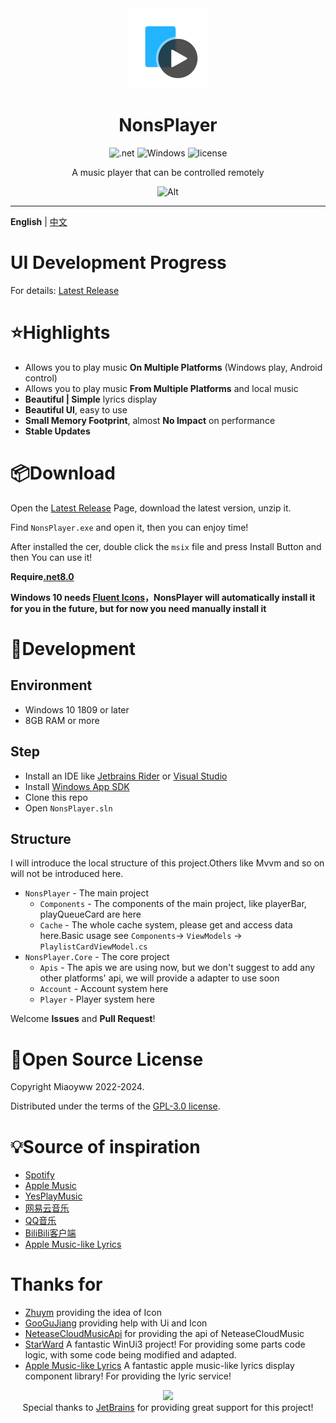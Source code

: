 <div align="center">
<!--![Alt](exp.png "exp")-->

<img src="NonsPlayer-Icon.png" alt="图标" Height="128" Width="128">

# NonsPlayer

![.net](https://img.shields.io/badge/C%23-.net8.0-orange)
![Windows](https://img.shields.io/badge/Windows-10%2B-orange)
![license](https://img.shields.io/github/license/Miaoywww/NeteaseCloudMusicControl)

A music player that can be controlled remotely

![Alt](https://repobeats.axiom.co/api/embed/104248b2c1f2c27f8f5b29df5ab1ab2a4269ed96.svg "Repobeats analytics image")

***

</div>

**English** | [中文](https://github.com/Miaoyww/NonsPlayer/blob/master/README-CN.md)

# UI Development Progress

For details: [Latest Release](https://github.com/Miaoyww/NonsPlayer/releases/latest)

# ⭐Highlights

- Allows you to play music **On Multiple Platforms** (Windows play, Android control)
- Allows you to play music **From Multiple Platforms** and local music
- **Beautiful | Simple** lyrics display
- **Beautiful UI**, easy to use
- **Small Memory Footprint**, almost **No Impact** on performance
- **Stable Updates**

# 📦️Download

Open the [Latest Release](https://github.com/Miaoywww/NeteaseCloudMusicControl/releases) Page, download the latest
version, unzip it.

Find `NonsPlayer.exe` and open it, then you can enjoy time!

After installed the cer, double click the `msix` file and press Install Button and then You can use it!

**Require[.net8.0](https://dotnet.microsoft.com/zh-cn/download/dotnet/8.0)**


**Windows 10 needs [Fluent Icons](https://learn.microsoft.com/zh-cn/windows/apps/design/downloads/#fonts)，NonsPlayer will automatically install it for you in the future, but for now you need manually install it**

# 🧭Development

## Environment

+ Windows 10 1809 or later
+ 8GB RAM or more

## Step

+ Install an IDE like [Jetbrains Rider](https://www.jetbrains.com/rider/)
  or [Visual Studio](https://visualstudio.microsoft.com/)
+ Install [Windows App SDK](https://learn.microsoft.com/en-us/windows/apps/windows-app-sdk/)
+ Clone this repo
+ Open `NonsPlayer.sln`

## Structure

I will introduce the local structure of this project.Others like Mvvm
and so on will not be introduced here.

+ `NonsPlayer` - The main project
    - `Components` - The components of the main project, like playerBar, playQueueCard are here
    - `Cache` - The whole cache system, please get and access data here.Basic usage see
      `Components`-> `ViewModels` -> `PlaylistCardViewModel.cs`
+ `NonsPlayer.Core` - The core project
    - `Apis` - The apis we are using now, but we don't suggest to add any other platforms' api, we will provide a adapter to use soon
    - `Account` - Account system here
    - `Player` - Player system here

Welcome **Issues** and **Pull Request**!

# 📜Open Source License

Copyright Miaoyww 2022-2024.  

Distributed under the terms of
the [GPL-3.0 license](https://github.com/Miaoywww/NeteaseCloudMusicControl/blob/master/LICENSE.txt).

# 💡Source of inspiration

- [Spotify](https://www.spotify.com/)
- [Apple Music](https://music.apple.com)
- [YesPlayMusic](https://github.com/qier222/YesPlayMusic)
- [网易云音乐](https://music.163.com/)
- [QQ音乐](https://y.qq.com/)
- [BiliBili客户端](https://app.bilibili.com/)
- [Apple Music-like Lyrics](https://github.com/Steve-xmh/applemusic-like-lyrics) 
# Thanks for

- [Zhuym](https://github.com/Zhuym07) providing the idea of Icon
- [GooGuJiang](https://github.com/GooGuJiang) providing help with Ui and Icon
- [NeteaseCloudMusicApi](https://github.com/Binaryify/NeteaseCloudMusicApi) for providing the api of NeteaseCloudMusic
- [StarWard](https://github.com/Scighost/Starward) A fantastic WinUi3 project! For providing some parts code logic, with some code being modified and adapted.
- [Apple Music-like Lyrics](https://github.com/Steve-xmh/applemusic-like-lyrics) A fantastic apple music-like lyrics display component library! For providing the lyric service!
  
<div align="center">
<image src="https://resources.jetbrains.com/storage/products/company/brand/logos/jb_beam.svg"></image>
<div>
Special thanks to <a href=https://jb.gg/OpenSourceSupport>JetBrains</a> for providing great support for this project!
</div>
</div>